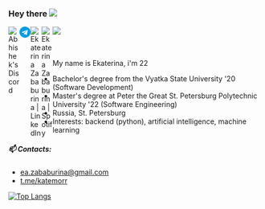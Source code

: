 ### Hey there <img src="https://media.giphy.com/media/hvRJCLFzcasrR4ia7z/giphy.gif" width="25px">
<a href="https://discord.gg/XTW52Kt">
  <img align="left" alt="Abhishek's Discord" width="22px" src="https://raw.githubusercontent.com/peterthehan/peterthehan/master/assets/discord.svg" />
</a>
<a href="https://t.me/katemorr">
  <img align="left" alt="Ekaterina Zababurina | Telegram" width="22px" src="https://raw.githubusercontent.com/AvokadoProject/avokadoproject.github.io/master/icons/telegram.svg" />
</a>
<a href="https://www.linkedin.com/in/ekaterina-zababurina/">
  <img align="left" alt="Ekaterina Zababurina | LinkedIn" width="22px" src="https://raw.githubusercontent.com/peterthehan/peterthehan/master/assets/linkedin.svg" />
</a>
<a href="https://open.spotify.com/user/63mcvtnwn6h8ablhqadnhbhbm">
  <img align="left" alt="Ekaterina Zababurina | Spotify" width="22px" src="https://raw.githubusercontent.com/peterthehan/peterthehan/master/assets/spotify.svg" />
</a>

![](https://visitor-badge.glitch.me/badge?page_id=zkatemor.zkatemor)

<br />

My name is Ekaterina, i'm 22
- Bachelor's degree from the Vyatka State University '20 (Software Development)
- Master's degree at Peter the Great St. Petersburg Polytechnic University '22 (Software Engineering)
- Russia, St. Petersburg
- Interests: backend (python), artificial intelligence, machine learning

##### 📫 Contacts:
- ea.zababurina@gmail.com 
- [t.me/katemorr](http://t.me/katemorr)

[![Top Langs](https://github-readme-stats.vercel.app/api/top-langs/?username=zkatemor&hide=c%23)](https://github.com/anuraghazra/github-readme-stats)
